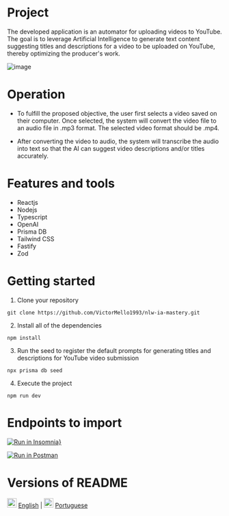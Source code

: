 # Project
The developed application is an automator for uploading videos to YouTube. The goal is to leverage Artificial Intelligence to generate text content suggesting titles and descriptions for a video to be uploaded on YouTube, thereby optimizing the producer's work.

![image](https://github.com/VictorMello1993/nlw-ia-mastery/assets/35710766/0d76d3e9-6ca1-41a9-86ba-1db515b48304)

# Operation
- To fulfill the proposed objective, the user first selects a video saved on their computer. Once selected, the system will convert the video file to an audio file in .mp3 format. The selected video format should be .mp4.

- After converting the video to audio, the system will transcribe the audio into text so that the AI can suggest video descriptions and/or titles accurately.

# Features and tools
- Reactjs
- Nodejs
- Typescript
- OpenAI
- Prisma DB
- Tailwind CSS
- Fastify
- Zod

# Getting started
1.  Clone your repository
```
git clone https://github.com/VictorMello1993/nlw-ia-mastery.git
```

2. Install all of the dependencies
```
npm install
```

3. Run the seed to register the default prompts for generating titles and descriptions for YouTube video submission
```
npx prisma db seed
```

4. Execute the project
```
npm run dev
```

# Endpoints to import
[![Run in Insomnia}](https://insomnia.rest/images/run.svg)](https://insomnia.rest/run/?label=NLW%20IA%20Mastery&uri=https%3A%2F%2Fgist.githubusercontent.com%2FVictorMello1993%2F7bcbe0b304929792e5f995e8da0900cd%2Fraw%2F5b8aac1937ff37ecf55b53e8dd7e897925ac87e6%2FInsomnia_2023-09-24.json)


[![Run in Postman](https://run.pstmn.io/button.svg)](https://app.getpostman.com/run-collection/14680146-7d985ba3-7a04-4bd2-9368-cd4019a8ab27?action=collection%2Ffork&source=rip_markdown&collection-url=entityId%3D14680146-7d985ba3-7a04-4bd2-9368-cd4019a8ab27%26entityType%3Dcollection%26workspaceId%3D08f9f37b-6d23-473a-8290-857c03b08b5c#?env%5BNew%20Environment%5D=W3sia2V5IjoiYmFzZVVybCIsInZhbHVlIjoiaHR0cDovL2xvY2FsaG9zdDozMzMzIiwiZW5hYmxlZCI6dHJ1ZSwidHlwZSI6ImRlZmF1bHQifV0=)


# Versions of README
<img src="https://user-images.githubusercontent.com/35710766/123499283-02365980-d60c-11eb-8731-9e9f42d300f0.png" alt="Bandeira do Brasil" width="22px"/> <a href="/README-EN.md">English</a> | <img src="https://user-images.githubusercontent.com/35710766/123499278-ffd3ff80-d60b-11eb-85d5-156558ade93a.jpg" alt="Bandeira dos Estados Unidos" width="22px"/> <a href="/README.md">Portuguese</a>
